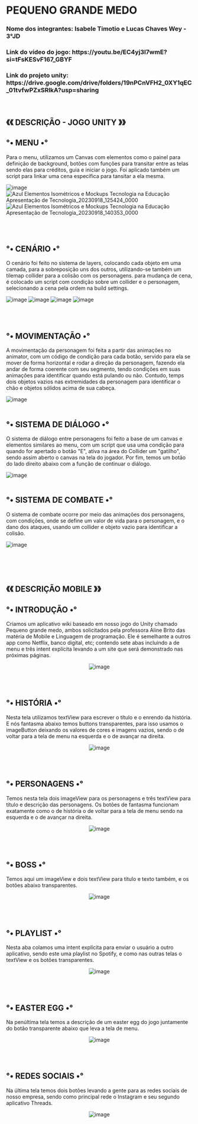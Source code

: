 <h1>PEQUENO GRANDE MEDO</h1>
<h3> Nome dos integrantes: Isabele Timotio e Lucas Chaves Wey - 3°JD </h3>
<h3> Link do vídeo do jogo: https://youtu.be/EC4yj3I7wmE?si=tFsKESvF167_GBYF</h3>
<h3> Link do projeto unity: https://drive.google.com/drive/folders/19nPCnVFH2_0XY1qEC_01tvfwPZxSRlkA?usp=sharing</h3>
<br>
<h2>《《 DESCRIÇÃO - JOGO UNITY 》》</h2>
<h2>°• MENU •°</h2>
Para o menu, utilizamos um Canvas com elementos como o painel para definição de background, botões com funções para transitar entre as telas sendo elas para créditos, guia e iniciar o jogo. Foi aplicado também um script para linkar uma cena específica para tansitar a ela mesma.

![image](https://github.com/Isabele-Timotio/GAME-CASA-ABANDONADA/assets/101645908/34ed8528-ebc8-4ca7-8112-a627c984dbe5)
![Azul Elementos Isométricos e Mockups Tecnologia na Educação Apresentação de Tecnologia_20230918_125424_0000](https://github.com/Isabele-Timotio/GAME-CASA-ABANDONADA/assets/101645908/e2ab4ac7-2330-48b7-a1ef-2d8ce0171827)
![Azul Elementos Isométricos e Mockups Tecnologia na Educação Apresentação de Tecnologia_20230918_140353_0000](https://github.com/Isabele-Timotio/GAME-CASA-ABANDONADA/assets/101645908/ed21a222-e6b6-4146-9a8b-851747809dcb)


<br>
<br>
<h2>°• CENÁRIO •°</h2>
O cenário foi feito no sistema de layers, colocando cada objeto em uma camada, para a sobreposição uns dos outros, utilizando-se também um tilemap collider para a colisão com os personagens.
para mudança de cena, é colocado um script com condição sobre um collider e o personagem, selecionando a cena pela ordem na build settings.

![image](https://github.com/Isabele-Timotio/GAME-CASA-ABANDONADA/assets/101645908/ebb550b2-95e2-4c0a-9c87-897eb5976318)
![image](https://github.com/Isabele-Timotio/GAME-CASA-ABANDONADA/assets/101645908/8d099b3c-ae8a-4968-9a33-1e366376251e)
![image](https://github.com/Isabele-Timotio/GAME-CASA-ABANDONADA/assets/101645908/c5211038-7928-47e6-8f9c-20f4bf6f6e96)
![image](https://github.com/Isabele-Timotio/GAME-CASA-ABANDONADA/assets/101645908/1e9668cb-0d21-415d-8382-a889b447e8d3)


<br>
<br>
<h2>°• MOVIMENTAÇÃO •°</h2>
A movimentação da personagem foi feita a partir das animações no animator, com um código de condição para cada botão, servido para ela se mover de forma horizontal e rodar a direção da personagem, fazendo ela andar de forma coerente com seu segmento, tendo condições em suas animações para identificar quando está pulando ou não. Contudo, temps dois objetos vazios nas extremidades da personagem para identificar o chão e objetos sólidos acima de sua cabeça.

![image](https://github.com/Isabele-Timotio/GAME-CASA-ABANDONADA/assets/101645908/193f60a8-8031-44b9-b253-eb206819b1d3)
<br>
<br>
<h2>°• SISTEMA DE DIÁLOGO •°</h2>
O sistema de diálogo entre personagens foi feito a base de um canvas e elementos similares ao menu, com um script que usa uma condição para quando for apertado o botão "E", ativa na área do Collider um  "gatilho", sendo assim aberto o canvas na tela do jogador. Por fim, temos um botão do lado direito abaixo com a função de continuar o diálogo.

![image](https://github.com/Isabele-Timotio/GAME-CASA-ABANDONADA/assets/101645908/0168ff90-d339-44c5-8175-fb6166121be0)
<br>
<BR>
<h2>°• SISTEMA DE COMBATE •°</h2>
O sistema de combate ocorre por meio das animações dos personagens, com condições, onde se define um valor de vida para o personagem, e o dano dos ataques, usando um collider e objeto vazio para identificar a colisão.

![image](https://github.com/Isabele-Timotio/GAME-CASA-ABANDONADA/assets/101645908/b71588f5-3511-4801-86ec-1b19987bbd9e)
<br>
<br>
<br>
<BR>
<BR>

<h2>《《 DESCRIÇÃO MOBILE 》》</h2>
<h2>°• INTRODUÇÃO •°</h2>
<p> Criamos um aplicativo wiki baseado em nosso jogo do Unity chamado Pequeno grande medo, ambos solicitados pela professora Aline Brito das matéria de Mobile e Linguagem de programação.
Ele é semelhante a outros app como Netflix, banco digital, etc; contendo sete abas incluindo a de menu e três intent explícita levando a um site que será demonstrado nas próximas páginas. </p>
<CENTER>
  
![image](https://github.com/Isabele-Timotio/GAME-CASA-ABANDONADA/assets/101645908/d0e4504d-872b-4315-b75d-a5b9895ff5ef)
</CENTER>
<br>
<br>

<h2>°• HISTÓRIA •°</h2>
<p> Nesta tela utilizamos textView para escrever o título e o enrendo da história. E nós fantasma abaixo temos buttons transparentes, para isso usamos o imageButton deixando os valores de cores e imagens vazios, sendo o de voltar para a tela de menu na esquerda e o de avançar na direita. </p>
<CENTER>
  
![image](https://github.com/Isabele-Timotio/GAME-CASA-ABANDONADA/assets/101645908/4fe21fcf-7656-42e6-8710-2398c56bdb21)
</CENTER>
  <br>
<br>

<h2>°• PERSONAGENS •° </h2>
<p> Temos nesta tela dois imageView para os personagens e três textView para título e descrição das personagens. Os botões de fantasma funcionam exatamente como o de história o de voltar para a tela de menu sendo na esquerda e o de avançar na direita. </p>
<CENTER>
  
![image](https://github.com/Isabele-Timotio/GAME-CASA-ABANDONADA/assets/101645908/282644f4-e396-49c6-b14e-0927f2c2c65c)
</CENTER>
<br>
<br>

<h2>°• BOSS •°</h2>
Temos aqui um imageView e dois textView para título e texto também, e os botões abaixo transparentes. 
<CENTER>
  
![image](https://github.com/Isabele-Timotio/GAME-CASA-ABANDONADA/assets/101645908/20f07982-995d-4382-9aeb-fdabb136803d)
</CENTER>
<br>
<br>

<h2>°• PLAYLIST •°</h2>
<p> Nesta aba colamos uma intent explícita para enviar o usuário a outro aplicativo, sendo este uma playlist no Spotify, e como nas outras telas o textView e os botões transparentes. </p>
<CENTER>
  
![image](https://github.com/Isabele-Timotio/GAME-CASA-ABANDONADA/assets/101645908/9824c01a-1a68-41f0-91a5-49c2a3580253)
</CENTER>
<br>
<br>

<h2>°• EASTER EGG •°</h2>
<p> Na penúltima tela temos a descrição de um easter egg do jogo juntamente do botão transparente abaixo que leva a tela de menu. </p>
<CENTER>
  
![image](https://github.com/Isabele-Timotio/GAME-CASA-ABANDONADA/assets/101645908/62fb72c0-907e-4af3-a87d-3034df7c1498)
</CENTER>
<br>
<br>

<h2>°• REDES SOCIAIS •°</h2>
<p> Na última tela temos dois botões levando a gente para as redes sociais de nosso empresa, sendo como principal rede o Instagram e seu segundo aplicativo Threads. </p>
<CENTER>
  
![image](https://github.com/Isabele-Timotio/GAME-CASA-ABANDONADA/assets/101645908/5011d54f-0f73-4da0-af41-6ecd2bf26aa8)
</CENTER>
